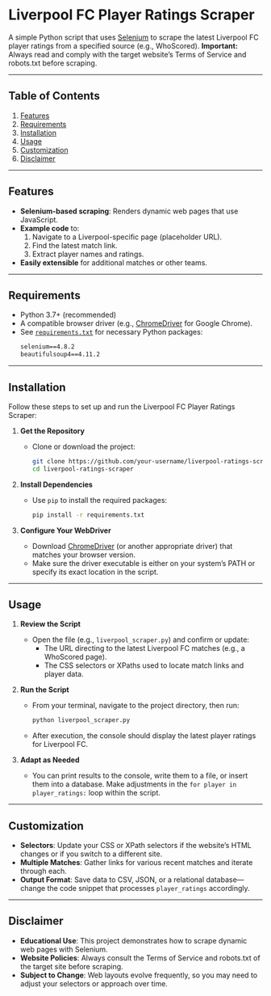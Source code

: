 # Liverpool FC Player Ratings Scraper

A simple Python script that uses [Selenium](https://www.selenium.dev/) to scrape the latest Liverpool FC player ratings from a specified source (e.g., WhoScored). **Important:** Always read and comply with the target website’s Terms of Service and robots.txt before scraping.

---

## Table of Contents

1. [Features](#features)  
2. [Requirements](#requirements)  
3. [Installation](#installation)  
4. [Usage](#usage)  
5. [Customization](#customization)  
6. [Disclaimer](#disclaimer)

---

## Features

- **Selenium-based scraping**: Renders dynamic web pages that use JavaScript.  
- **Example code** to:
  1. Navigate to a Liverpool-specific page (placeholder URL).  
  2. Find the latest match link.  
  3. Extract player names and ratings.  
- **Easily extensible** for additional matches or other teams.

---

## Requirements

- Python 3.7+ (recommended)
- A compatible browser driver (e.g., [ChromeDriver](https://chromedriver.chromium.org/) for Google Chrome).
- See [`requirements.txt`](./requirements.txt) for necessary Python packages:
  ```txt
  selenium==4.8.2
  beautifulsoup4==4.11.2
  ```

---

## Installation

Follow these steps to set up and run the Liverpool FC Player Ratings Scraper:

1. **Get the Repository**  
   - Clone or download the project:
     ```bash
     git clone https://github.com/your-username/liverpool-ratings-scraper.git
     cd liverpool-ratings-scraper
     ```

2. **Install Dependencies**  
   - Use `pip` to install the required packages:
     ```bash
     pip install -r requirements.txt
     ```

3. **Configure Your WebDriver**  
   - Download [ChromeDriver](https://chromedriver.chromium.org/downloads) (or another appropriate driver) that matches your browser version.
   - Make sure the driver executable is either on your system’s PATH or specify its exact location in the script.

---

## Usage

1. **Review the Script**  
   - Open the file (e.g., `liverpool_scraper.py`) and confirm or update:
     - The URL directing to the latest Liverpool FC matches (e.g., a WhoScored page).
     - The CSS selectors or XPaths used to locate match links and player data.

2. **Run the Script**  
   - From your terminal, navigate to the project directory, then run:
     ```bash
     python liverpool_scraper.py
     ```
   - After execution, the console should display the latest player ratings for Liverpool FC.

3. **Adapt as Needed**  
   - You can print results to the console, write them to a file, or insert them into a database. Make adjustments in the `for player in player_ratings:` loop within the script.

---

## Customization

- **Selectors**: Update your CSS or XPath selectors if the website’s HTML changes or if you switch to a different site.  
- **Multiple Matches**: Gather links for various recent matches and iterate through each.  
- **Output Format**: Save data to CSV, JSON, or a relational database—change the code snippet that processes `player_ratings` accordingly.

---

## Disclaimer

- **Educational Use**: This project demonstrates how to scrape dynamic web pages with Selenium.  
- **Website Policies**: Always consult the Terms of Service and robots.txt of the target site before scraping.  
- **Subject to Change**: Web layouts evolve frequently, so you may need to adjust your selectors or approach over time.

